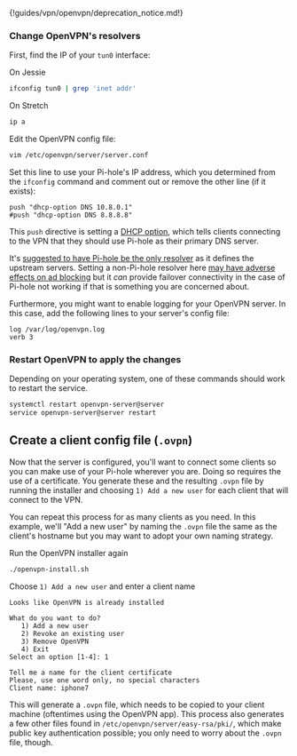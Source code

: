 {!guides/vpn/openvpn/deprecation_notice.md!}

### Change OpenVPN's resolvers

First, find the IP of your `tun0` interface:

On Jessie

```bash
ifconfig tun0 | grep 'inet addr'
```

On Stretch

```bash
ip a
```

Edit the OpenVPN config file:

```bash
vim /etc/openvpn/server/server.conf
```

Set this line to use your Pi-hole's IP address, which you determined from the `ifconfig` command and comment out or remove the other line (if it exists):

```text
push "dhcp-option DNS 10.8.0.1"
#push "dhcp-option DNS 8.8.8.8"
```

This `push` directive is setting a [DHCP option](https://www.incognito.com/tutorials/dhcp-options-in-plain-english/), which tells clients connecting to the VPN that they should use Pi-hole as their primary DNS server.

It's [suggested to have Pi-hole be the only resolver](https://discourse.pi-hole.net/t/why-should-pi-hole-be-my-only-dns-server/3376) as it defines the upstream servers. Setting a non-Pi-hole resolver here [may have adverse effects on ad blocking](https://discourse.pi-hole.net/t/why-should-pi-hole-be-my-only-dns-server/3376) but it _can_ provide failover connectivity in the case of Pi-hole not working if that is something you are concerned about.

Furthermore, you might want to enable logging for your OpenVPN server. In this case, add the following lines to your server's config file:

```text
log /var/log/openvpn.log
verb 3
```

### Restart OpenVPN to apply the changes

Depending on your operating system, one of these commands should work to restart the service.

```bash
systemctl restart openvpn-server@server
service openvpn-server@server restart
```

## Create a client config file (`.ovpn`)

Now that the server is configured, you'll want to connect some clients so you can make use of your Pi-hole wherever you are. Doing so requires the use of a certificate. You generate these and the resulting `.ovpn` file by running the installer and choosing `1) Add a new user` for each client that will connect to the VPN.

You can repeat this process for as many clients as you need. In this example, we'll "Add a new user" by naming the `.ovpn` file the same as the client's hostname but you may want to adopt your own naming strategy.

Run the OpenVPN installer again

```bash
./openvpn-install.sh
```

Choose `1) Add a new user` and enter a client name

```text
Looks like OpenVPN is already installed

What do you want to do?
   1) Add a new user
   2) Revoke an existing user
   3) Remove OpenVPN
   4) Exit
Select an option [1-4]: 1

Tell me a name for the client certificate
Please, use one word only, no special characters
Client name: iphone7
```

This will generate a `.ovpn` file, which needs to be copied to your client machine (oftentimes using the OpenVPN app). This process also generates a few other files found in `/etc/openvpn/server/easy-rsa/pki/`, which make public key authentication possible; you only need to worry about the `.ovpn` file, though.
